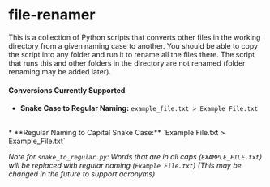 # file-renamer
This is a collection of Python scripts that converts other files in the working directory from a given naming case to another. You should be able
 to copy the script into any folder and run it to rename all the files there. The script that runs this and other folders in the directory are not
  renamed (folder renaming may be added later).
<br/>

#### Conversions Currently Supported
* **Snake Case to Regular Naming:** `example_file.txt > Example File.txt`
<br/>
* **Regular Naming to Capital Snake Case:** `Example File.txt > Example_File.txt`
<br/>

*Note for `snake_to_regular.py`: Words that are in all caps (`EXAMPLE_FILE.txt`) will be replaced with regular naming (`Example File.txt`) (This
 may be changed in the future to support acronyms)*
